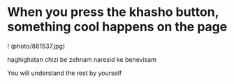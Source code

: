 #  When you press the khasho button, something cool happens on the page

! (photo/881537.jpg)


haghighatan chizi be zehnam naresid ke benevisam

You will understand the rest by yourself
